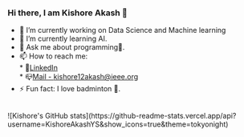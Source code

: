 ### Hi there, I am Kishore Akash 👋


* 🔭 I’m currently working on Data Science and Machine learning
* 🌱 I’m currently learning AI.
* 💬 Ask me about programming:raising_hand:.
* 📫 How to reach me: <br>
      * :love_letter:[LinkedIn](https://www.linkedin.com/in/kishore-akash-b76120193/)<br>
      * :mailbox_closed:[Mail - kishore12akash@ieee.org](https://mail.google.com/)
* ⚡ Fun fact: I love badminton :tennis:.<br>
<br>
![Kishore's GitHub stats](https://github-readme-stats.vercel.app/api?username=KishoreAkashYS&show_icons=true&theme=tokyonight)


